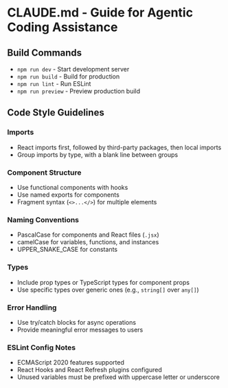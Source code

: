 # CLAUDE.md - Guide for Agentic Coding Assistance

## Build Commands
- `npm run dev` - Start development server
- `npm run build` - Build for production
- `npm run lint` - Run ESLint
- `npm run preview` - Preview production build

## Code Style Guidelines

### Imports
- React imports first, followed by third-party packages, then local imports
- Group imports by type, with a blank line between groups

### Component Structure
- Use functional components with hooks
- Use named exports for components
- Fragment syntax (`<>...</>`) for multiple elements

### Naming Conventions
- PascalCase for components and React files (`.jsx`)
- camelCase for variables, functions, and instances
- UPPER_SNAKE_CASE for constants

### Types
- Include prop types or TypeScript types for component props
- Use specific types over generic ones (e.g., `string[]` over `any[]`)

### Error Handling
- Use try/catch blocks for async operations
- Provide meaningful error messages to users

### ESLint Config Notes
- ECMAScript 2020 features supported
- React Hooks and React Refresh plugins configured
- Unused variables must be prefixed with uppercase letter or underscore